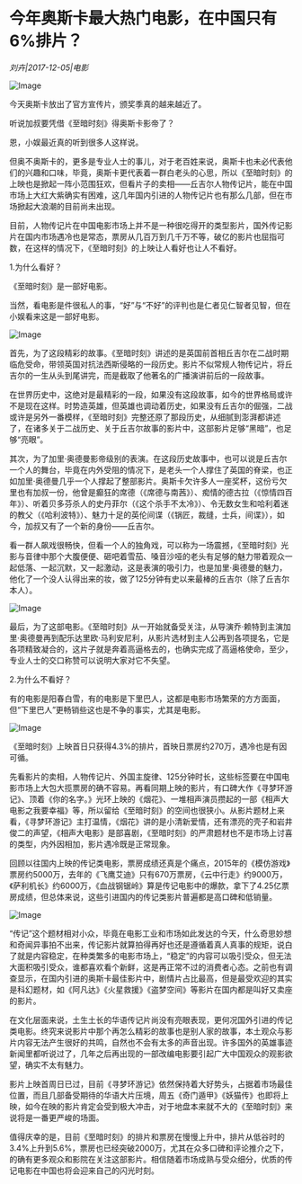 # 今年奥斯卡最大热门电影，在中国只有6%排片？

*刘卉|2017-12-05|电影*

![Image](http://si1.go2yd.com/get-image/0IspeYnulGK)

今天奥斯卡放出了官方宣传片，颁奖季真的越来越近了。

听说加叔要凭借《至暗时刻》得奥斯卡影帝了？

恩，小娱最近真的听到很多人这样说。

但奥不奥斯卡的，更多是专业人士的事儿，对于老百姓来说，奥斯卡也未必代表他们的兴趣和口味，毕竟，奥斯卡更代表着一群白老头的心思，所以《至暗时刻》的上映也是掀起一阵小范围狂欢，但看片子的卖相——丘吉尔人物传记片，能在中国市场上大红大紫确实有困难，这几年国内引进的人物传记片也有那么几部，但在市场掀起大浪潮的目前尚未出现。

目前，人物传记片在中国电影市场上并不是一种很吃得开的类型影片，国外传记影片在国内市场遇冷也是常态，票房从几百万到几千万不等，破亿的影片也屈指可数，在这样的情况下，《至暗时刻》的上映让人看好也让人不看好。

1.为什么看好？

《至暗时刻》是一部好电影。

当然，看电影是件很私人的事，“好”与“不好”的评判也是仁者见仁智者见智，但在小娱看来这是一部好电影。

![Image](http://si1.go2yd.com/get-image/0IspeW4S4WG)

首先，为了这段精彩的故事。《至暗时刻》讲述的是英国前首相丘吉尔在二战时期临危受命，带领英国对抗法西斯侵略的一段历史。影片不似常规人物传记片，将丘吉尔的一生从头到尾讲完，而是截取了他著名的广播演讲前后的一段故事。

在世界历史中，这绝对是最精彩的一段，如果没有这段故事，如今的世界格局或许不是现在这样。时势造英雄，但英雄也调动着历史，如果没有丘吉尔的倔强，二战或许是另外一番模样，《至暗时刻》完整还原了那段历史，从细腻到澎湃都讲述了，在诸多关于二战历史、关于丘吉尔故事的影片中，这部影片足够“黑暗”，也足够“亮眼”。

其次，为了加里·奥德曼影帝级别的表演。在这段历史故事中，也可以说是丘吉尔一个人的舞台，毕竟在内外受阻的情况下，是老头一个人撑住了英国的脊梁，也正如加里·奥德曼几乎一个人撑起了整部影片。奥斯卡欠许多人一座奖杯，这份亏欠里也有加叔一份，他曾是癫狂的席德（《席德与南茜》）、痴情的德古拉（《惊情四百年》）、听着贝多芬杀人的史丹菲尔（《这个杀手不太冷》）、令无数女生和哈利着迷的教父（《哈利波特》）、魅力十足的英伦间谍（《锅匠，裁缝，士兵，间谍》），如今，加叔又有了一个新的身份——丘吉尔。

看一群人飙戏很畅快，但看一个人的独角戏，可以称为一场震撼，《至暗时刻》光影与音律中那个大腹便便、砸吧着雪茄、嗓音沙哑的老头有足够的魅力带着观众一起低落、一起沉默，又一起激动，这是表演的吸引力，也是加里·奥德曼的魅力，他化了一个没人认得出来的妆，做了125分钟有史以来最棒的丘吉尔（除了丘吉尔本人）。

![Image](http://si1.go2yd.com/get-image/0IspebQ1nHc)

最后，为了这部电影。《至暗时刻》从一开始就备受关注，从导演乔·赖特到主演加里·奥德曼再到配乐达里欧·马利安尼利，从影片选材到主人公再到各项提名，它是各项精致凝合的，这片子就是奔着高逼格去的，也确实完成了高逼格使命，至少，专业人士的交口称赞可以说明大家对它不失望。

2.为什么不看好？

有的电影是阳春白雪，有的电影是下里巴人，这都是电影市场繁荣的方方面面，但“下里巴人”更畅销些这也是不争的事实，尤其是电影。

![Image](http://si1.go2yd.com/get-image/0IspeaCHEcS)

《至暗时刻》上映首日只获得4.3%的排片，首映日票房约270万，遇冷也是有因可循。

先看影片的卖相，人物传记片、外国主旋律、125分钟时长，这些标签要在中国电影市场上大包大揽票房的确不容易。再看同期上映的影片，有口碑大作《寻梦环游记》、顶着《你的名字。》光环上映的《烟花》、一堆相声演员攒起的一部《相声大电影之我要幸福》等，所以留给《至暗时刻》的空间也很狭小。从影片题材上来看，《寻梦环游记》主打温情，《烟花》讲的是小清新爱情，还有漂亮的壳子和岩井俊二的声望，《相声大电影》是部喜剧，《至暗时刻》的严肃题材也不是市场上讨喜的类型，内外因相加，影片遇冷既是正常现象。

回顾以往国内上映的传记类电影，票房成绩还真是个痛点，2015年的《模仿游戏》票房约5000万，去年的《飞鹰艾迪》只有670万票房，《云中行走》约9000万，《萨利机长》约6000万，《血战钢锯岭》算是传记电影中的爆款，拿下了4.25亿票房成绩，但总体来说，这些引进国内的传记类影片普遍都是高口碑和低销量。

![Image](http://si1.go2yd.com/get-image/0IspeXd1jNo)

“传记”这个题材相对小众，毕竟在电影工业和市场如此发达的今天，什么奇思妙想和奇闻异事拍不出来，传记影片就算拍得再好也还是遵循着真人真事的规矩，说白了就是内容稳定，在种类繁多的电影市场上，“稳定”的内容可以吸引受众，但无法大面积吸引受众，谁都喜欢看个新鲜，这是再正常不过的消费者心态。之前也有调查显示，在国内引进的奥斯卡最佳影片中，剧情片占比最高，但是最受欢迎的其实是科幻题材，如《阿凡达》《火星救援》《盗梦空间》等影片在国内都是叫好又卖座的影片。

在文化层面来说，土生土长的华语传记片尚没有亮眼表现，更何况国外引进的传记类电影。终究来说影片中那个再怎么精彩的故事也是别人家的故事，本土观众与影片内容无法产生很好的共鸣，自然也不会有太多的声音出现。许多国外的英雄事迹新闻里都听说过了，几年之后再出现的一部改编电影要引起广大中国观众的观影欲望，确实不太有魅力。

影片上映首周日已过，目前《寻梦环游记》依然保持着大好势头，占据着市场最佳位置，而且几部备受期待的华语大片压境，周五《奇门遁甲》《妖猫传》也即将上映，如今在映的影片肯定会受到极大冲击，对于地盘本来就不大的《至暗时刻》来说将是一番更严峻的场面。

值得庆幸的是，目前《至暗时刻》的排片和票房在慢慢上升中，排片从低谷时的3.4%上升到5.6%，票房也已经突破2000万，尤其在众多口碑和评论推介之下，的确有更多观众和影院在关注这部影片。相信随着市场成熟与受众细分，优质的传记电影在中国也将会迎来自己的闪光时刻。

